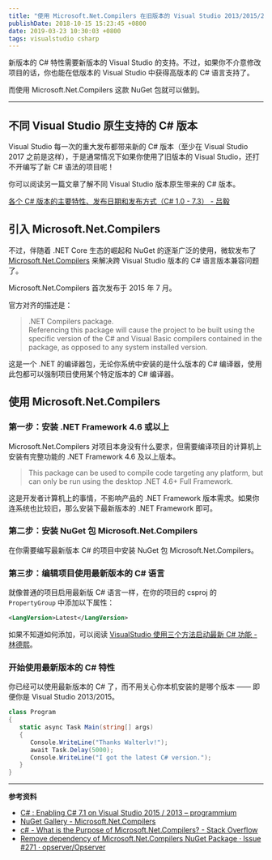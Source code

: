 ```yaml
---
title: "使用 Microsoft.Net.Compilers 在旧版本的 Visual Studio 2013/2015/2017 中开启新的 C# 7.x 和 C# 8 语法"
publishDate: 2018-10-15 15:23:45 +0800
date: 2019-03-23 10:30:03 +0800
tags: visualstudio csharp
---
```


新版本的 C# 特性需要新版本的 Visual Studio 的支持。不过，如果你不介意修改项目的话，你也能在低版本的 Visual Studio 中获得高版本的 C# 语言支持了。

而使用 Microsoft.Net.Compilers 这款 NuGet 包就可以做到。

---

<div id="toc"></div>

## 不同 Visual Studio 原生支持的 C# 版本

Visual Studio 每一次的重大发布都带来新的 C# 版本（至少在 Visual Studio 2017 之前是这样），于是通常情况下如果你使用了旧版本的 Visual Studio，还打不开编写了新 C# 语法的项目呢！

你可以阅读另一篇文章了解不同 Visual Studio 版本原生带来的 C# 版本。

[各个 C# 版本的主要特性、发布日期和发布方式（C# 1.0 - 7.3） - 吕毅](/post/csharp-version-histories)

## 引入 Microsoft.Net.Compilers

不过，伴随着 .NET Core 生态的崛起和 NuGet 的逐渐广泛的使用，微软发布了 [Microsoft.Net.Compilers](https://www.nuget.org/packages/Microsoft.Net.Compilers/) 来解决跨 Visual Studio 版本的 C# 语言版本兼容问题了。

Microsoft.Net.Compilers 首次发布于 2015 年 7 月。

官方对齐的描述是：

> .NET Compilers package.  
> Referencing this package will cause the project to be built using the specific version of the C# and Visual Basic compilers contained in the package, as opposed to any system installed version.

这是一个 .NET 的编译器包，无论你系统中安装的是什么版本的 C# 编译器，使用此包都可以强制项目使用某个特定版本的 C# 编译器。

## 使用 Microsoft.Net.Compilers

### 第一步：安装 .NET Framework 4.6 或以上

Microsoft.Net.Compilers 对项目本身没有什么要求，但需要编译项目的计算机上安装有完整功能的 .NET Framework 4.6 及以上版本。

> This package can be used to compile code targeting any platform, but can only be run using the desktop .NET 4.6+ Full Framework.

这是开发者计算机上的事情，不影响产品的 .NET Framework 版本需求。如果你连系统也比较旧，那么安装下最新版本的 .NET Framework 即可。

### 第二步：安装 NuGet 包 Microsoft.Net.Compilers

在你需要编写最新版本 C# 的项目中安装 NuGet 包 Microsoft.Net.Compilers。

### 第三步：编辑项目使用最新版本的 C# 语言

就像普通的项目启用最新版 C# 语言一样，在你的项目的 csproj 的 `PropertyGroup` 中添加以下属性：

```xml
<LangVersion>Latest</LangVersion>
```

如果不知道如何添加，可以阅读 [VisualStudio 使用三个方法启动最新 C# 功能 - 林德熙](https://blog.lindexi.com/post/VisualStudio-%E4%BD%BF%E7%94%A8%E4%B8%89%E4%B8%AA%E6%96%B9%E6%B3%95%E5%90%AF%E5%8A%A8%E6%9C%80%E6%96%B0-C-%E5%8A%9F%E8%83%BD.html)。

### 开始使用最新版本的 C# 特性

你已经可以使用最新版本的 C# 了，而不用关心你本机安装的是哪个版本 —— 即便你是 Visual Studio 2013/2015。

```csharp
class Program
{
   static async Task Main(string[] args)
   {
      Console.WriteLine("Thanks Walterlv!");
      await Task.Delay(5000);
      Console.WriteLine("I got the latest C# version.");
   }
}
```

---

**参考资料**

- [C# : Enabling C# 7.1 on Visual Studio 2015 / 2013 – programmium](https://programmium.wordpress.com/2017/11/13/c-enabling-c-7-1-on-visual-studio-2015-2013/)
- [NuGet Gallery - Microsoft.Net.Compilers](https://www.nuget.org/packages/Microsoft.Net.Compilers/)
- [c# - What is the Purpose of Microsoft.Net.Compilers? - Stack Overflow](https://stackoverflow.com/a/34548597/6233938)
- [Remove dependency of Microsoft.Net.Compilers NuGet Package · Issue #271 · opserver/Opserver](https://github.com/opserver/Opserver/issues/271)
